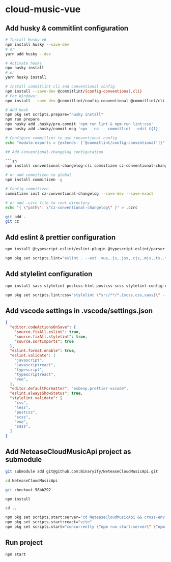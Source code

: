 # cloud-music-vue

## Add husky & commitlint configuration

```sh
# Install Husky v6
npm install husky --save-dev
# or
yarn add husky --dev

# Activate hooks
npx husky install
# or
yarn husky install

# Install commitlint cli and conventional config
npm install --save-dev @commitlint/{config-conventional,cli}
# For Windows:
npm install --save-dev @commitlint/config-conventional @commitlint/cli

# Add hook
npm pkg set scripts.prepare="husky install"
npm run prepare
npx husky add .husky/pre-commit 'npm run lint & npm run lint:css'
npx husky add .husky/commit-msg 'npx --no -- commitlint --edit ${1}'

# Configure commitlint to use conventional config
echo "module.exports = {extends: ['@commitlint/config-conventional']}" > commitlint.config.cjs

## Add conventional-changelog configuration

```sh
npm install conventional-changelog-cli commitizen cz-conventional-changelog standard-version --save-dev

# or add commitizen to global
npm install commitizen -g

# Config commitizen
commitizen init cz-conventional-changelog --save-dev --save-exact

# or add .czrc file to root directory
echo "{ \"path\": \"cz-conventional-changelog\" }" > .czrc

git add .
git cz
```

## Add eslint & prettier configuration

```sh
npm install @typescript-eslint/eslint-plugin @typescript-eslint/parser vue-eslint-parser eslint eslint-config-prettier eslint-plugin-prettier prettier --save-dev

npm pkg set scripts.lint="eslint . --ext .vue,.js,.jsx,.cjs,.mjs,.ts,.tsx,.cts,.mts --no-fix --ignore-path .eslintignore"
```

## Add stylelint configuration

```sh
npm install sass stylelint postcss-html postcss-scss stylelint-config-recommended-vue stylelint-config-standard stylelint-config-standard-scss stylelint-scss --save-dev

npm pkg set scripts.lint:css="stylelint \"src/**/*.{scss,css,sass}\" --no-fix"
```

## Add vscode settings in .vscode/settings.json

```json
{
  "editor.codeActionsOnSave": {
    "source.fixAll.eslint": true,
    "source.fixAll.stylelint": true,
    "source.sortImports": true
  },
  "eslint.format.enable": true,
  "eslint.validate": [
    "javascript",
    "javascriptreact",
    "typescript",
    "typescriptreact",
    "vue",
  ],
  "editor.defaultFormatter": "esbenp.prettier-vscode",
  "eslint.alwaysShowStatus": true,
  "stylelint.validate": [
    "css",
    "less",
    "postcss",
    "scss",
    "vue",
    "sass",
  ]
}
```

## Add NeteaseCloudMusicApi project as submodule

```sh
git submodule add git@github.com:Binaryify/NeteaseCloudMusicApi.git

cd NeteaseCloudMusicApi

git checkout 98bb292

npm install

cd ..

npm pkg set scripts.start:server="cd NeteaseCloudMusicApi && cross-env port=3000 node app.js"
npm pkg set scripts.start:react="vite"
npm pkg set scripts.start="concurrently \"npm run start:server\" \"npm run start:react\""
```

## Run project

```sh
npm start
```
